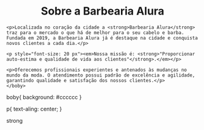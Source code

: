 <!DOCTYPE html>
<html lang="pt-br">
    <head>
   <meta charset="UTF/8">
   <title>Barbeaira Alura</title>
   <link rel="stylesheet" href="style.css>"

   <style>

    </style>
   </head>

   <boby>
   <h1 style="text-align: center">Sobre a Barbearia Alura</h1>

    <p>Localizada no coração da cidade a <strong>Barbearia Alura</strong> traz para o mercado o que há de melhor para o seu cabelo e barba. Fundada em 2019, a Barbearia Alura já é destaque na cidade e conquista novos clientes a cada dia.</p>

    <p style="font-size: 20 px"><em>Nossa missão é: <strong>"Proporcionar auto-estima e qualidade de vida aos clientes"</strong>.</em></p>

    <p>Oferecemos profissionais experientes e antenados às mudanças no mundo da moda. O atendimento possui padrão de excelência e agilidade, garantindo qualidade e satisfação dos nossos clientes.</p>
    </boby>
</html>
boby{
background: #cccccc
}

p{
    text-aling: center;
   }

   strong
